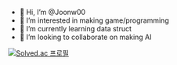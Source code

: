 - 👋 Hi, I’m @Joonw00
- 👀 I’m interested in making game/programming
- 🌱 I’m currently learning data struct
- 💞️ I’m looking to collaborate on making AI

<!---
Joonw00/Joonw00 is a ✨ special ✨ repository because its `README.md` (this file) appears on your GitHub profile.
You can click the Preview link to take a look at your changes.
--->


[![Solved.ac
프로필](http://mazassumnida.wtf/api/v2/generate_badge?boj=tigerwuy)](https://solved.ac/tigerwuy)
